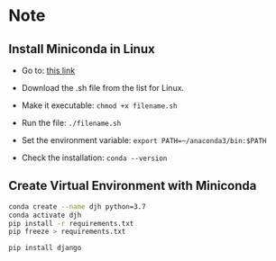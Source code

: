 # Note

## Install Miniconda in Linux

- Go to: [this link](https://docs.conda.io/en/latest/miniconda.html)
- Download the .sh file from the list for Linux.

- Make it executable:
`chmod +x filename.sh`

- Run the file:
`./filename.sh`

- Set the environment variable:
`export PATH=~/anaconda3/bin:$PATH`

- Check the installation:
`conda --version`

## Create Virtual Environment with Miniconda

```sh
conda create --name djh python=3.7
conda activate djh
pip install -r requirements.txt
pip freeze > requirements.txt

pip install django
```
